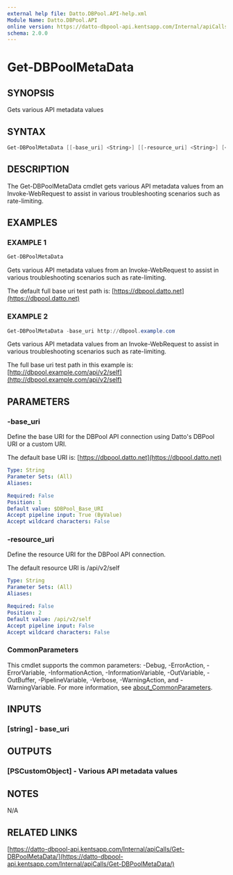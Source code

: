 ```yaml
---
external help file: Datto.DBPool.API-help.xml
Module Name: Datto.DBPool.API
online version: https://datto-dbpool-api.kentsapp.com/Internal/apiCalls/Get-DBPoolMetaData/
schema: 2.0.0
---
```


# Get-DBPoolMetaData

## SYNOPSIS

Gets various API metadata values

## SYNTAX

```PowerShell
Get-DBPoolMetaData [[-base_uri] <String>] [[-resource_uri] <String>] [<CommonParameters>]
```

## DESCRIPTION

The Get-DBPoolMetaData cmdlet gets various API metadata values from an
Invoke-WebRequest to assist in various troubleshooting scenarios such
as rate-limiting.

## EXAMPLES

### EXAMPLE 1

```PowerShell
Get-DBPoolMetaData
```

Gets various API metadata values from an Invoke-WebRequest to assist
in various troubleshooting scenarios such as rate-limiting.

The default full base uri test path is:
    [https://dbpool.datto.net](https://dbpool.datto.net)

### EXAMPLE 2

```PowerShell
Get-DBPoolMetaData -base_uri http://dbpool.example.com
```

Gets various API metadata values from an Invoke-WebRequest to assist
in various troubleshooting scenarios such as rate-limiting.

The full base uri test path in this example is:
    [http://dbpool.example.com/api/v2/self](http://dbpool.example.com/api/v2/self)

## PARAMETERS

### -base_uri

Define the base URI for the DBPool API connection using Datto's DBPool URI or a custom URI.

The default base URI is:
    [https://dbpool.datto.net](https://dbpool.datto.net)

```yaml
Type: String
Parameter Sets: (All)
Aliases:

Required: False
Position: 1
Default value: $DBPool_Base_URI
Accept pipeline input: True (ByValue)
Accept wildcard characters: False
```

### -resource_uri

Define the resource URI for the DBPool API connection.

The default resource URI is /api/v2/self

```yaml
Type: String
Parameter Sets: (All)
Aliases:

Required: False
Position: 2
Default value: /api/v2/self
Accept pipeline input: False
Accept wildcard characters: False
```

### CommonParameters

This cmdlet supports the common parameters: -Debug, -ErrorAction, -ErrorVariable, -InformationAction, -InformationVariable, -OutVariable, -OutBuffer, -PipelineVariable, -Verbose, -WarningAction, and -WarningVariable. For more information, see [about_CommonParameters](http://go.microsoft.com/fwlink/?LinkID=113216).

## INPUTS

### [string] - base_uri

## OUTPUTS

### [PSCustomObject] - Various API metadata values

## NOTES

N/A

## RELATED LINKS

[https://datto-dbpool-api.kentsapp.com/Internal/apiCalls/Get-DBPoolMetaData/](https://datto-dbpool-api.kentsapp.com/Internal/apiCalls/Get-DBPoolMetaData/)
